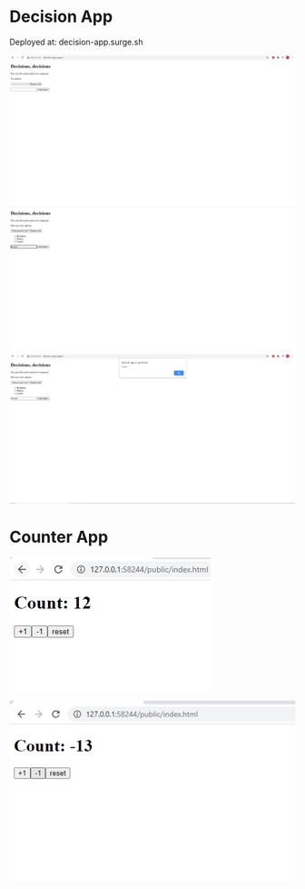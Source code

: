 # Decision App

Deployed at: decision-app.surge.sh

![](PreviewImage/decision1.png)
![](PreviewImage/decision2.png)
![](PreviewImage/decision3.png)


# Counter App 

![](PreviewImage/counterapp.png)

![](PreviewImage/counterapp2.png)
